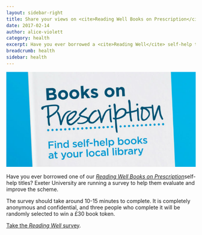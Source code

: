 ```yaml
---
layout: sidebar-right
title: Share your views on <cite>Reading Well Books on Prescription</cite>
date: 2017-02-14
author: alice-violett
category: health
excerpt: Have you ever borrowed a <cite>Reading Well</cite> self-help title? Please help us improve the <cite>Books on Prescription</cite> scheme by taking this survey.
breadcrumb: health
sidebar: health
---
```


![Reading Well Books on Prescription](/images/featured/featured-books-on-prescription.jpg)

Have you ever borrowed one of our [<cite>Reading Well Books on Prescription</cite>](/health/lists/health-lists/books-on-prescription-self-help-reading/)self-help titles? Exeter University are running a survey to help them evaluate and improve the scheme.

The survey should take around 10-15 minutes to complete. It is completely anonymous and confidential, and three people who complete it will be randomly selected to win a £30 book token.

[Take the <cite>Reading Well</cite> survey](https://survey.ex.ac.uk/index.php/388966?lang=en).
